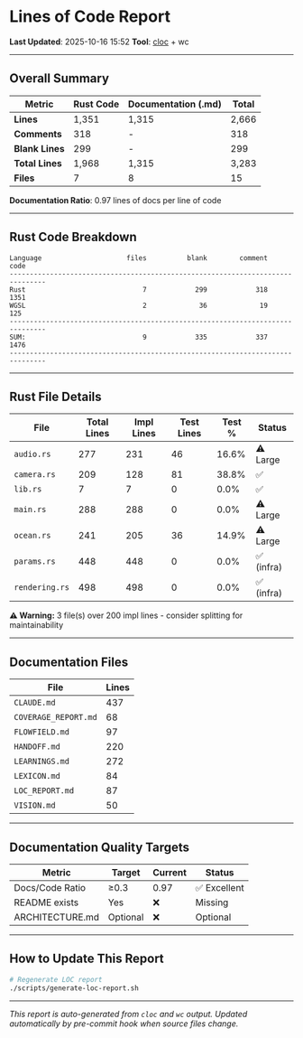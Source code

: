 # Lines of Code Report

**Last Updated**: 2025-10-16 15:52
**Tool**: [cloc](https://github.com/AlDanial/cloc) + wc

---

## Overall Summary

| Metric | Rust Code | Documentation (.md) | Total |
|--------|-----------|---------------------|-------|
| **Lines** | 1,351 | 1,315 | 2,666 |
| **Comments** | 318 | - | 318 |
| **Blank Lines** | 299 | - | 299 |
| **Total Lines** | 1,968 | 1,315 | 3,283 |
| **Files** | 7 | 8 | 15 |

**Documentation Ratio**: 0.97 lines of docs per line of code

---

## Rust Code Breakdown

```
Language                     files          blank        comment           code
-------------------------------------------------------------------------------
Rust                             7            299            318           1351
WGSL                             2             36             19            125
-------------------------------------------------------------------------------
SUM:                             9            335            337           1476
-------------------------------------------------------------------------------
```

---

## Rust File Details

| File | Total Lines | Impl Lines | Test Lines | Test % | Status |
|------|-------------|------------|------------|--------|--------|
| `audio.rs` | 277 | 231 | 46 | 16.6% | ⚠️ Large |
| `camera.rs` | 209 | 128 | 81 | 38.8% | ✅ |
| `lib.rs` | 7 | 7 | 0 | 0.0% | ✅ |
| `main.rs` | 288 | 288 | 0 | 0.0% | ⚠️ Large |
| `ocean.rs` | 241 | 205 | 36 | 14.9% | ⚠️ Large |
| `params.rs` | 448 | 448 | 0 | 0.0% | ✅ (infra) |
| `rendering.rs` | 498 | 498 | 0 | 0.0% | ✅ (infra) |

**⚠️ Warning:** 3 file(s) over 200 impl lines - consider splitting for maintainability

---

## Documentation Files

| File | Lines |
|------|-------|
| `CLAUDE.md` | 437 |
| `COVERAGE_REPORT.md` | 68 |
| `FLOWFIELD.md` | 97 |
| `HANDOFF.md` | 220 |
| `LEARNINGS.md` | 272 |
| `LEXICON.md` | 84 |
| `LOC_REPORT.md` | 87 |
| `VISION.md` | 50 |

---

## Documentation Quality Targets

| Metric | Target | Current | Status |
|--------|--------|---------|--------|
| Docs/Code Ratio | ≥0.3 | 0.97 | ✅ Excellent |
| README exists | Yes | ❌ | Missing |
| ARCHITECTURE.md | Optional | ❌ | Optional |

---

## How to Update This Report

```bash
# Regenerate LOC report
./scripts/generate-loc-report.sh
```

---

*This report is auto-generated from `cloc` and `wc` output.*
*Updated automatically by pre-commit hook when source files change.*
